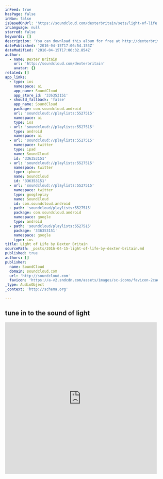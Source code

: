 ```yaml
---
inFeed: true
hasPage: false
inNav: false
isBasedOnUrl: 'https://soundcloud.com/dexterbritain/sets/light-of-life'
inLanguage: null
starred: false
keywords: []
description: 'You can download this album for free at http://dexterbritain.bandcamp.com/album/light-of-life Join me on Facebook for more music: facebook.com/thedexterbritain'
datePublished: '2016-04-15T17:06:54.153Z'
dateModified: '2016-04-15T17:06:32.854Z'
author:
  - name: Dexter Britain
    url: 'http://soundcloud.com/dexterbritain'
    avatar: {}
related: []
app_links:
  - type: ios
    namespace: ai
    app_name: SoundCloud
    app_store_id: '336353151'
  - should_fallback: 'false'
    app_name: SoundCloud
    package: com.soundcloud.android
    url: 'soundcloud://playlists:5527515'
    namespace: ai
    type: ios
  - url: 'soundcloud://playlists:5527515'
    type: android
    namespace: ai
  - url: 'soundcloud://playlists:5527515'
    namespace: twitter
    type: ipad
    name: SoundCloud
    id: '336353151'
  - url: 'soundcloud://playlists:5527515'
    namespace: twitter
    type: iphone
    name: SoundCloud
    id: '336353151'
  - url: 'soundcloud://playlists:5527515'
    namespace: twitter
    type: googleplay
    name: SoundCloud
    id: com.soundcloud.android
  - path: 'soundcloud/playlists:5527515'
    package: com.soundcloud.android
    namespace: google
    type: android
  - path: 'soundcloud/playlists:5527515'
    package: '336353151'
    namespace: google
    type: ios
title: Light of Life by Dexter Britain
sourcePath: _posts/2016-04-15-light-of-life-by-dexter-britain.md
published: true
authors: []
publisher:
  name: SoundCloud
  domain: soundcloud.com
  url: 'http://soundcloud.com'
  favicon: 'https://a-v2.sndcdn.com/assets/images/sc-icons/favicon-2cadd14b.ico'
_type: AudioObject
_context: 'http://schema.org'

---
```

## tune in to the sound of light

<iframe src="https://cdn.embedly.com/widgets/media.html?src=https%3A%2F%2Fw.soundcloud.com%2Fplayer%2F%3Fvisual%3Dtrue%26url%3Dhttp%253A%252F%252Fapi.soundcloud.com%252Fplaylists%252F5527515%26show_artwork%3Dtrue&amp;url=https%3A%2F%2Fsoundcloud.com%2Fdexterbritain%2Fsets%2Flight-of-life&amp;image=http%3A%2F%2Fi1.sndcdn.com%2Fartworks-000049422772-k5uk1k-t500x500.jpg&amp;key=b7d04c9b404c499eba89ee7072e1c4f7&amp;type=text%2Fhtml&amp;schema=soundcloud" width="500" height="500" scrolling="no" frameborder="0" allowfullscreen="allowfullscreen" style=""></iframe>